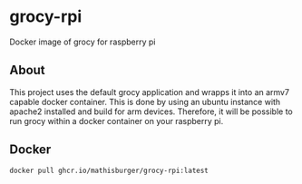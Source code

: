 # grocy-rpi
Docker image of grocy for raspberry pi

## About

This project uses the default grocy application and wrapps it into an armv7 capable docker container. This is done by using an ubuntu instance with 
apache2 installed and build for arm devices.
Therefore, it will be possible to run grocy within a docker container on your raspberry pi.

## Docker

```sh
docker pull ghcr.io/mathisburger/grocy-rpi:latest
```
